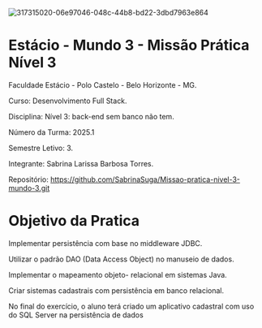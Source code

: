 ![317315020-06e97046-048c-44b8-bd22-3dbd7963e864](https://github.com/user-attachments/assets/444e3177-f80e-41f5-bb3a-a4cadfeb1fa2)

<h1>Estácio - Mundo 3 - Missão Prática  Nível 3</h1>



Faculdade Estácio - Polo Castelo - Belo Horizonte - MG.
 
Curso: Desenvolvimento Full Stack.
 
Disciplina: Nível 3: back-end sem banco não tem.
 
Número da Turma: 2025.1
 
Semestre Letivo: 3.

Integrante: Sabrina Larissa Barbosa Torres.

Repositório: https://github.com/SabrinaSuga/Missao-pratica-nivel-3-mundo-3.git

<h1>Objetivo da Pratica</h1>

Implementar persistência com base no
middleware JDBC.

Utilizar o padrão DAO (Data Access Object)
no manuseio de dados.

Implementar o mapeamento objeto-
relacional em sistemas Java.

Criar sistemas cadastrais com persistência
em banco relacional.

No final do exercício, o aluno terá criado
um aplicativo cadastral com uso do SQL
Server na persistência de dados
